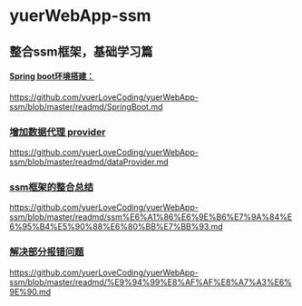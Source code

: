 # yuerWebApp-ssm
## 整合ssm框架，基础学习篇

####  [Spring boot环境搭建：](https://github.com/yuerLoveCoding/yuerWebApp-ssm/blob/master/readmd/SpringBoot.md)

https://github.com/yuerLoveCoding/yuerWebApp-ssm/blob/master/readmd/SpringBoot.md



###  [增加数据代理 provider](https://github.com/yuerLoveCoding/yuerWebApp-ssm/blob/master/readmd/dataProvider.md)

https://github.com/yuerLoveCoding/yuerWebApp-ssm/blob/master/readmd/dataProvider.md


### [ssm框架的整合总结](https://github.com/yuerLoveCoding/yuerWebApp-ssm/blob/master/readmd/ssm%E6%A1%86%E6%9E%B6%E7%9A%84%E6%95%B4%E5%90%88%E6%80%BB%E7%BB%93.md)

https://github.com/yuerLoveCoding/yuerWebApp-ssm/blob/master/readmd/ssm%E6%A1%86%E6%9E%B6%E7%9A%84%E6%95%B4%E5%90%88%E6%80%BB%E7%BB%93.md

### [解决部分报错问题](https://github.com/yuerLoveCoding/yuerWebApp-ssm/blob/master/readmd/%E9%94%99%E8%AF%AF%E8%A7%A3%E6%9E%90.mdhttps://github.com/yuerLoveCoding/yuerWebApp-ssm/blob/master/readmd/%E9%94%99%E8%AF%AF%E8%A7%A3%E6%9E%90.md)


https://github.com/yuerLoveCoding/yuerWebApp-ssm/blob/master/readmd/%E9%94%99%E8%AF%AF%E8%A7%A3%E6%9E%90.md
